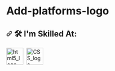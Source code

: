 # Add-platforms-logo
<!DOCTYPE html>
<html>
<head>
	<title>I am skilled at</title>
</head>
<body>
	<h2>
	<a id="user-content-️-im-skilled-at" class="anchor" aria-hidden="true" href="#️-im-skilled-at"><svg class="octicon octicon-link" viewBox="0 0 16 16" version="1.1" width="16" height="16" aria-hidden="true"><path fill-rule="evenodd" d="M7.775 3.275a.75.75 0 001.06 1.06l1.25-1.25a2 2 0 112.83 2.83l-2.5 2.5a2 2 0 01-2.83 0 .75.75 0 00-1.06 1.06 3.5 3.5 0 004.95 0l2.5-2.5a3.5 3.5 0 00-4.95-4.95l-1.25 1.25zm-4.69 9.64a2 2 0 010-2.83l2.5-2.5a2 2 0 012.83 0 .75.75 0 001.06-1.06 3.5 3.5 0 00-4.95 0l-2.5 2.5a3.5 3.5 0 004.95 4.95l1.25-1.25a.75.75 0 00-1.06-1.06l-1.25 1.25a2 2 0 01-2.83 0z"></path></svg></a>
	<g-emoji class="g-emoji" alias="hammer_and_wrench" fallback-src="https://github.githubassets.com/images/icons/emoji/unicode/1f6e0.png">🛠️</g-emoji>
	 I'm Skilled At:
	</h2>
	<p align="left">
		<a href="https://www.google.com/aclk?sa=l&ai=DChcSEwjJsOjNzvDwAhVCfysKHfymAdkYABACGgJzZg&ae=2&sig=AOD64_0qNrO59Z_FiCQs654spiyI9eo5VA&dct=1&adurl=&q=" target="_blank"><img src="New folder/html5_logo.png" alt=" html5_logo" height="45" width="45"></a>&nbsp; 
		<a href="https://www.w3schools.com/css/" target="_blank"><img src="New folder/CSS_logo.png" alt="CSS_logo" height="45" width="45"></a>
		</p>
</body>
</html>
